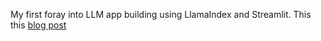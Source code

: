 My first foray into LLM app building using LlamaIndex and Streamlit. This this [blog post](https://blog.streamlit.io/build-a-chatbot-with-custom-data-sources-powered-by-llamaindex/)
